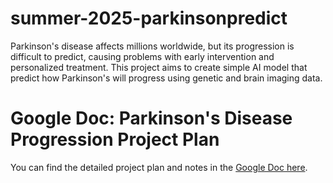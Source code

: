 # summer-2025-parkinsonpredict
Parkinson's disease affects millions worldwide, but its progression is difficult to predict, causing problems with early intervention and personalized treatment. This project aims to create simple AI model that predict how Parkinson's will progress using genetic and brain imaging data.
# Google Doc: Parkinson's Disease Progression Project Plan
You can find the detailed project plan and notes in the [Google Doc here](https://docs.google.com/document/d/1Pox_YoBK9GUNJZH54kti41NTPybKZ4D_AR0d6gl4DaQ/edit?tab=t.0).
